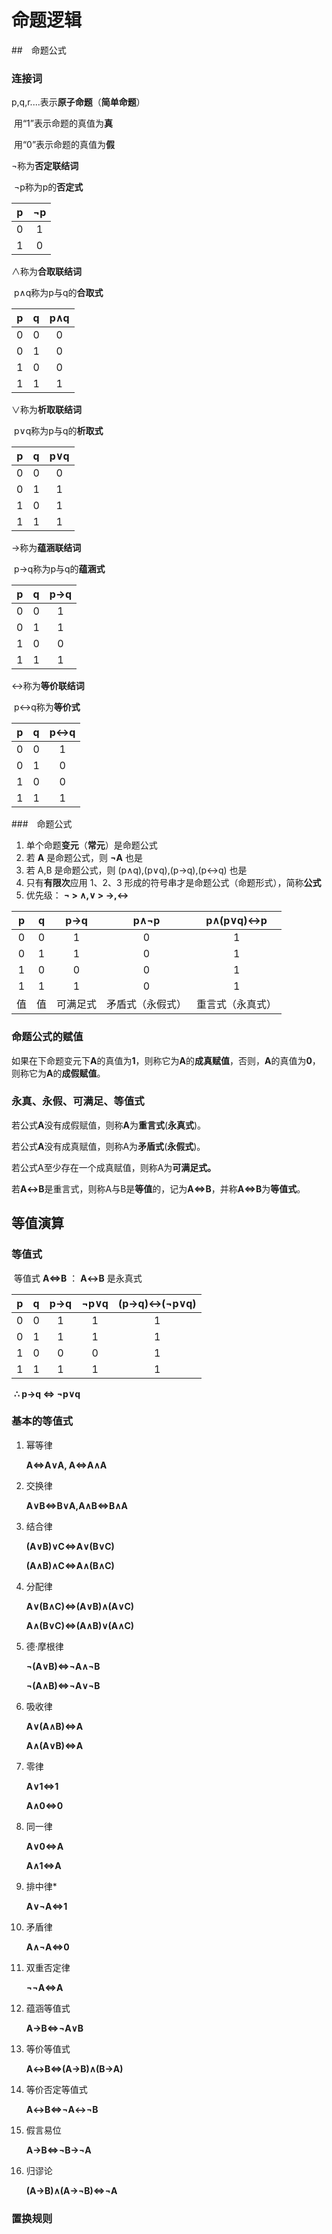 

# 命题逻辑

##　命题公式

### 连接词

p,q,r....表示**原子命题**（**简单命题**）

​	用“1”表示命题的真值为**真**

​	用“0”表示命题的真值为**假**

¬称为**否定联结词**

​	¬p称为p的**否定式**

|  p   |  ¬p  |
| :--: | :--: |
|  0   |  1   |
|  1   |  0   |

∧称为**合取联结词**

​	p∧q称为p与q的**合取式**

|  p   |  q   | p∧q  |
| :--: | :--: | :--: |
|  0   |  0   |  0   |
|  0   |  1   |  0   |
|  1   |  0   |  0   |
|  1   |  1   |  1   |

∨称为**析取联结词**

​	p∨q称为p与q的**析取式**

|  p   |  q   | p∨q  |
| :--: | :--: | :--: |
|  0   |  0   |  0   |
|  0   |  1   |  1   |
|  1   |  0   |  1   |
|  1   |  1   |  1   |

→称为**蕴涵联结词**

​	p→q称为p与q的**蕴涵式**

|  p   |  q   | p→q  |
| :--: | :--: | :--: |
|  0   |  0   |  1   |
|  0   |  1   |  1   |
|  1   |  0   |  0   |
|  1   |  1   |  1   |

↔称为**等价联结词**

​	p↔q称为**等价式**

|  p   |  q   | p↔q  |
| :--: | :--: | :--: |
|  0   |  0   |  1   |
|  0   |  1   |  0   |
|  1   |  0   |  0   |
|  1   |  1   |  1   |

###　命题公式

1. 单个命题**变元**（**常元**）是命题公式
2. 若 **A** 是命题公式，则 **¬A** 也是
3. 若 A,B 是命题公式，则 (p∧q),(p∨q),(p→q),(p↔q) 也是
4. 只有**有限次**应用 1、2、3 形成的符号串才是命题公式（命题形式），简称**公式**
5. 优先级： **¬ > ∧,∨ > →,↔**

|  p   |  q   |   p→q    |       p∧¬p       |    p∧(p∨q)↔p     |
| :--: | :--: | :------: | :--------------: | :--------------: |
|  0   |  0   |    1     |        0         |        1         |
|  0   |  1   |    1     |        0         |        1         |
|  1   |  0   |    0     |        0         |        1         |
|  1   |  1   |    1     |        0         |        1         |
|  值  |  值  | 可满足式 | 矛盾式（永假式） | 重言式（永真式） |

### 命题公式的赋值

如果在下命题变元下**A**的真值为**1**，则称它为**A**的**成真赋值**，否则，**A**的真值为**0**，则称它为**A**的**成假赋值**。

### 永真、永假、可满足、等值式

若公式**A**没有成假赋值，则称**A**为**重言式**(**永真式**)。

若公式**A**没有成真赋值，则称A为**矛盾式**(**永假式**)。

若公式A至少存在一个成真赋值，则称A为**可满足式。**

若**A↔B**是重言式，则称A与B是**等值**的，记为**A⇔B**，并称**A⇔B**为**等值式**。

## 等值演算

### 等值式 

​	等值式 **A⇔B** ： **A↔B** 是永真式

|  p   |  q   | p→q  | ¬p∨q | (p→q)↔(¬p∨q) |
| :--: | :--: | :--: | :--: | :----------: |
|  0   |  0   |  1   |  1   |      1       |
|  0   |  1   |  1   |  1   |      1       |
|  1   |  0   |  0   |  0   |      1       |
|  1   |  1   |  1   |  1   |      1       |

​	**∴ p→q ⇔ ¬p∨q**

### 基本的等值式

1. 幂等律

   **A⇔A∨A, A⇔A∧A**

2. 交换律

   **A∨B⇔B∨A,A∧B⇔B∧A**

3. 结合律

   **(A∨B)∨C⇔A∨(B∨C)**

   **(A∧B)∧C⇔A∧(B∧C)**

4. 分配律

   **A∨(B∧C)⇔(A∨B)∧(A∨C)**

   **A∧(B∨C)⇔(A∧B)∨(A∧C)**

5. 德·摩根律

   **¬(A∨B)⇔¬A∧¬B**

   **¬(A∧B)⇔¬A∨¬B**

6. 吸收律

   **A∨(A∧B)⇔A**

   **A∧(A∨B)⇔A**

7. 零律

   **A∨1⇔1**

   **A∧0⇔0**

8. 同一律

   **A∨0⇔A**

   **A∧1⇔A**

9. 排中律*

   **A∨¬A⇔1**

10. 矛盾律

    **A∧¬A⇔0**

11. 双重否定律

    **¬¬A⇔A**

12. 蕴涵等值式

    **A→B⇔¬A∨B**

13. 等价等值式

    **A↔B⇔(A→B)∧(B→A)**

14. 等价否定等值式

    **A↔B⇔¬A↔¬B**

15. 假言易位

    **A→B⇔¬B→¬A**

16. 归谬论

    **(A→B)∧(A→¬B)⇔¬A**
### 置换规则







